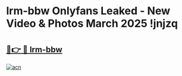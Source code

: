 # lrm-bbw Onlyfans Leaked - New Video & Photos March 2025 !jnjzq

# <h2><a href="https://ahf4iq.iuczelnia.edu.pl?title=lrm-bbw&ref=jnjzq">🔗👉 🔴 lrm-bbw</a></h2>

[![acn](https://github.com/user-attachments/assets/0f9c940e-d8b0-45ae-aac7-cd30a18b3e1c)](https://ahf4iq.iuczelnia.edu.pl?title=lrm-bbw&ref=jnjzq)

